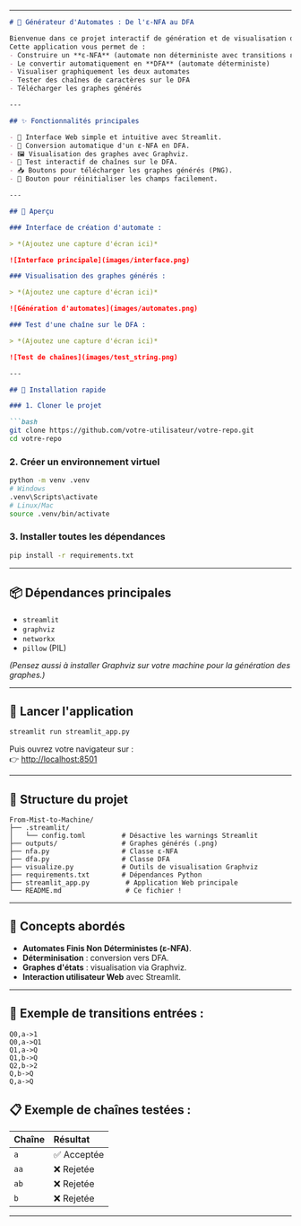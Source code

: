 
---

```markdown
# 🚀 Générateur d'Automates : De l'ε-NFA au DFA

Bienvenue dans ce projet interactif de génération et de visualisation d'automates finis !  
Cette application vous permet de :
- Construire un **ε-NFA** (automate non déterministe avec transitions ε)
- Le convertir automatiquement en **DFA** (automate déterministe)
- Visualiser graphiquement les deux automates
- Tester des chaînes de caractères sur le DFA
- Télécharger les graphes générés

---

## ✨ Fonctionnalités principales

- 🎯 Interface Web simple et intuitive avec Streamlit.
- 🧠 Conversion automatique d'un ε-NFA en DFA.
- 🖼️ Visualisation des graphes avec Graphviz.
- 🧪 Test interactif de chaînes sur le DFA.
- 📥 Boutons pour télécharger les graphes générés (PNG).
- 🧹 Bouton pour réinitialiser les champs facilement.

---

## 📸 Aperçu

### Interface de création d'automate :

> *(Ajoutez une capture d'écran ici)*

![Interface principale](images/interface.png)

### Visualisation des graphes générés :

> *(Ajoutez une capture d'écran ici)*

![Génération d'automates](images/automates.png)

### Test d'une chaîne sur le DFA :

> *(Ajoutez une capture d'écran ici)*

![Test de chaînes](images/test_string.png)

---

## 🔧 Installation rapide

### 1. Cloner le projet

```bash
git clone https://github.com/votre-utilisateur/votre-repo.git
cd votre-repo
```

### 2. Créer un environnement virtuel

```bash
python -m venv .venv
# Windows
.venv\Scripts\activate
# Linux/Mac
source .venv/bin/activate
```

### 3. Installer toutes les dépendances

```bash
pip install -r requirements.txt
```

---

## 📦 Dépendances principales

- `streamlit`
- `graphviz`
- `networkx`
- `pillow` (PIL)

*(Pensez aussi à installer Graphviz sur votre machine pour la génération des graphes.)*

---

## 🚀 Lancer l'application

```bash
streamlit run streamlit_app.py
```

Puis ouvrez votre navigateur sur :  
👉 [http://localhost:8501](http://localhost:8501)

---

## 📂 Structure du projet

```
From-Mist-to-Machine/
├── .streamlit/
│   └── config.toml         # Désactive les warnings Streamlit
├── outputs/                # Graphes générés (.png)
├── nfa.py                  # Classe ε-NFA
├── dfa.py                  # Classe DFA
├── visualize.py            # Outils de visualisation Graphviz
├── requirements.txt        # Dépendances Python
├── streamlit_app.py         # Application Web principale
└── README.md                # Ce fichier !
```

---

## 🧠 Concepts abordés

- **Automates Finis Non Déterministes (ε-NFA)**.
- **Déterminisation** : conversion vers DFA.
- **Graphes d'états** : visualisation via Graphviz.
- **Interaction utilisateur Web** avec Streamlit.

---

## 📌 Exemple de transitions entrées :

```
Q0,a->1
Q0,a->Q1
Q1,a->Q
Q1,b->Q
Q2,b->2
Q,b->Q
Q,a->Q
```

## 📋 Exemple de chaînes testées :

| Chaîne | Résultat |
|:-------|:---------|
| `a`    | ✅ Acceptée |
| `aa`   | ❌ Rejetée |
| `ab`   | ❌ Rejetée |
| `b`    | ❌ Rejetée |

---




